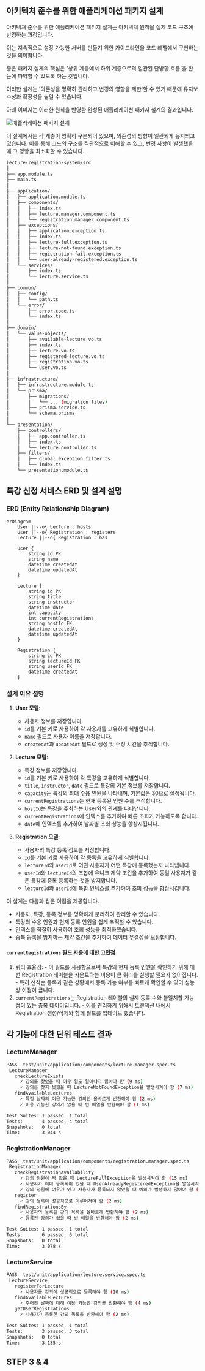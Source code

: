 ## 아키텍처 준수를 위한 애플리케이션 패키지 설계

아키텍처 준수를 위한 애플리케이션 패키지 설계는 아키텍처 원칙을 실제 코드 구조에 반영하는 과정입니다.

이는 지속적으로 성장 가능한 서버를 만들기 위한 가이드라인을 코드 레벨에서 구현하는 것을 의미합니다.

좋은 패키지 설계의 핵심은 '상위 계층에서 하위 계층으로의 일관된 단방향 흐름'을 한 눈에 파악할 수 있도록 하는 것입니다.

이러한 설계는 '의존성을 명확히 관리하고 변경의 영향을 제한'할 수 있기 때문에 유지보수성과 확장성을 높일 수 있습니다.

아래 이미지는 이러한 원칙을 반영한 완성된 애플리케이션 패키지 설계의 결과입니다.

![애플리케이션 패키지 설계](https://i.imgur.com/fNd2cix.png)

이 설계에서는 각 계층이 명확히 구분되어 있으며, 의존성의 방향이 일관되게 유지되고 있습니다. 이를 통해 코드의 구조를 직관적으로 이해할 수 있고, 변경 사항이 발생했을 때 그 영향을 최소화할 수 있습니다.

```bash
lecture-registration-system/src
│
├── app.module.ts
├── main.ts
│
├── application/
│   ├── application.module.ts
│   ├── components/
│   │   ├── index.ts
│   │   ├── lecture.manager.component.ts
│   │   └── registration.manager.component.ts
│   ├── exceptions/
│   │   ├── application.exception.ts
│   │   ├── index.ts
│   │   ├── lecture-full.exception.ts
│   │   ├── lecture-not-found.exception.ts
│   │   ├── registration-fail.exception.ts
│   │   └── user-already-registered.exception.ts
│   └── services/
│       ├── index.ts
│       └── lecture.service.ts
│
├── common/
│   ├── config/
│   │   └── path.ts
│   └── error/
│       ├── error.code.ts
│       └── index.ts
│
├── domain/
│   └── value-objects/
│       ├── available-lecture.vo.ts
│       ├── index.ts
│       ├── lecture.vo.ts
│       ├── registered-lecture.vo.ts
│       ├── registration.vo.ts
│       └── user.vo.ts
│
├── infrastructure/
│   ├── infrastructure.module.ts
│   └── prisma/
│       ├── migrations/
│       │   └── ... (migration files)
│       ├── prisma.service.ts
│       └── schema.prisma
│
└── presentation/
    ├── controllers/
    │   ├── app.controller.ts
    │   ├── index.ts
    │   └── lecture.controller.ts
    ├── filters/
    │   ├── global.exception.filter.ts
    │   └── index.ts
    └── presentation.module.ts
```

## 특강 신청 서비스 ERD 및 설계 설명

### ERD (Entity Relationship Diagram)

```mermaid
erDiagram
    User ||--o{ Lecture : hosts
    User ||--o{ Registration : registers
    Lecture ||--o{ Registration : has

    User {
        string id PK
        string name
        datetime createdAt
        datetime updatedAt
    }

    Lecture {
        string id PK
        string title
        string instructor
        datetime date
        int capacity
        int currentRegistrations
        string hostId FK
        datetime createdAt
        datetime updatedAt
    }

    Registration {
        string id PK
        string lectureId FK
        string userId FK
        datetime createdAt
    }
```

### 설계 이유 설명

1. **User 모델**:
   - 사용자 정보를 저장합니다.
   - `id`를 기본 키로 사용하여 각 사용자를 고유하게 식별합니다.
   - `name` 필드로 사용자 이름을 저장합니다.
   - `createdAt`과 `updatedAt` 필드로 생성 및 수정 시간을 추적합니다.

2. **Lecture 모델**:
   - 특강 정보를 저장합니다.
   - `id`를 기본 키로 사용하여 각 특강을 고유하게 식별합니다.
   - `title`, `instructor`, `date` 필드로 특강의 기본 정보를 저장합니다.
   - `capacity`는 특강의 최대 수용 인원을 나타내며, 기본값은 30으로 설정됩니다.
   - `currentRegistrations`는 현재 등록된 인원 수를 추적합니다.
   - `hostId`는 특강을 주최하는 User와의 관계를 나타냅니다.
   - `currentRegistrations`에 인덱스를 추가하여 빠른 조회가 가능하도록 합니다.
   - `date`에 인덱스를 추가하여 날짜별 조회 성능을 향상시킵니다.

3. **Registration 모델**:
   - 사용자의 특강 등록 정보를 저장합니다.
   - `id`를 기본 키로 사용하여 각 등록을 고유하게 식별합니다.
   - `lectureId`와 `userId`로 어떤 사용자가 어떤 특강에 등록했는지 나타냅니다.
   - `userId`와 `lectureId`의 조합에 유니크 제약 조건을 추가하여 동일 사용자가 같은 특강에 중복 등록하는 것을 방지합니다.
   - `lectureId`와 `userId`에 복합 인덱스를 추가하여 조회 성능을 향상시킵니다.

이 설계는 다음과 같은 이점을 제공합니다.
- 사용자, 특강, 등록 정보를 명확하게 분리하여 관리할 수 있습니다.
- 특강의 수용 인원과 현재 등록 인원을 쉽게 추적할 수 있습니다.
- 인덱스를 적절히 사용하여 조회 성능을 최적화했습니다.
- 중복 등록을 방지하는 제약 조건을 추가하여 데이터 무결성을 보장합니다.

#### `currentRegistrations` 필드 사용에 대한 고민점
  1. 쿼리 효율성:
    - 이 필드를 사용함으로써 특강의 현재 등록 인원을 확인하기 위해 매번 Registration 테이블을 카운트하는 비용이 큰 쿼리를 실행할 필요가 없어집니다.
    - 특히 선착순 등록과 같은 상황에서 등록 가능 여부를 빠르게 확인할 수 있어 성능상 이점이 큽니다.
  2. `currentRegistrations`는 Registration 테이블의 실제 등록 수와 불일치할 가능성이 있는 중복 데이터입니다.
    - 이를 관리하기 위해서 트랜잭션 내에서 Registration 생성/삭제와 함께 필드를 업데이트 했습니다.

## 각 기능에 대한 단위 테스트 결과

### LectureManager
```bash
PASS  test/unit/application/components/lecture.manager.spec.ts
 LectureManager
   checkLectureExists
     ✓ 강의를 찾았을 때 아무 일도 일어나지 않아야 함 (9 ms)
     ✓ 강의를 찾지 못했을 때 LectureNotFoundException을 발생시켜야 함 (7 ms)
   findAvailableLectures
     ✓ 특정 날짜의 이용 가능한 강의만 올바르게 반환해야 함 (2 ms)
     ✓ 이용 가능한 강의가 없을 때 빈 배열을 반환해야 함 (1 ms)

Test Suites: 1 passed, 1 total
Tests:       4 passed, 4 total
Snapshots:   0 total
Time:        3.044 s
```

### RegistrationManager
```bash
PASS  test/unit/application/components/registration.manager.spec.ts
 RegistrationManager
   checkRegistrationAvailability
     ✓ 강의 정원이 꽉 찼을 때 LectureFullException을 발생시켜야 함 (15 ms)
     ✓ 사용자가 이미 등록되어 있을 때 UserAlreadyRegisteredException을 발생시켜야 함 (2 ms)
     ✓ 강의 정원에 여유가 있고 사용자가 등록되지 않았을 때 예외가 발생하지 않아야 함 (2 ms)
   register
     ✓ 강의 등록이 성공적으로 이루어져야 함 (2 ms)
   findRegistrationsBy
     ✓ 사용자의 등록된 강의 목록을 올바르게 반환해야 함 (2 ms)
     ✓ 등록된 강의가 없을 때 빈 배열을 반환해야 함 (2 ms)

Test Suites: 1 passed, 1 total
Tests:       6 passed, 6 total
Snapshots:   0 total
Time:        3.078 s
```

### LectureService
```bash
PASS  test/unit/application/lecture.service.spec.ts
 LectureService
   registerForLecture
     ✓ 사용자를 강의에 성공적으로 등록해야 함 (10 ms)
   findAvailableLectures
     ✓ 주어진 날짜에 대해 이용 가능한 강의를 반환해야 함 (4 ms)
   getUserRegistrations
     ✓ 사용자가 등록한 강의 목록을 반환해야 함 (2 ms)

Test Suites: 1 passed, 1 total
Tests:       3 passed, 3 total
Snapshots:   0 total
Time:        3.135 s
```

## STEP 3 & 4
